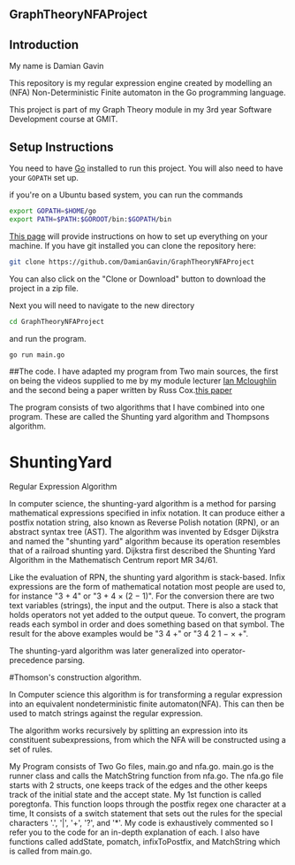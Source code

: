 ## GraphTheoryNFAProject

## Introduction

My name is Damian Gavin

This repository is my regular expression engine created by modelling an (NFA) Non-Deterministic Finite automaton in the
Go programming language.

This project is part of my Graph Theory module in my 3rd year Software Development course at GMIT.

## Setup Instructions

You need to have [Go](https://golang.org/dl/) installed to run this project. You will also need to have your `GOPATH` set up.

if you're on a Ubuntu based system, you can run the commands

```bash
export GOPATH=$HOME/go
export PATH=$PATH:$GOROOT/bin:$GOPATH/bin
```
[This page](https://github.com/golang/go/wiki/SettingGOPATH) will provide instructions on how to set up everything on your
machine.
If you have git installed you can clone the repository here:
```bash
git clone https://github.com/DamianGavin/GraphTheoryNFAProject
```
You can also click on the "Clone or Download" button to download the project in a zip file.

Next you will need to navigate to the new directory
```bash
cd GraphTheoryNFAProject
```
and run the program.
```bash
go run main.go
```

##The code.
I have adapted my program from Two main sources, the first on being the videos supplied to me by my module lecturer
 [Ian Mcloughlin](https://github.com/ianmcloughlin)
 and the second being a paper written by Russ Cox.[this paper](https://swtch.com/~rsc/regexp/regexp1.html)

 The program consists of two algorithms that I have combined into one program. These are called the Shunting yard algorithm
 and Thompsons algorithm.
 # ShuntingYard
 Regular Expression Algorithm

 In computer science, the shunting-yard algorithm is a method for parsing mathematical expressions specified in infix notation.
 It can produce either a postfix notation string, also known as Reverse Polish notation (RPN), or an abstract syntax tree (AST).
 The algorithm was invented by Edsger Dijkstra and named the "shunting yard" algorithm because its operation resembles that of
 a railroad shunting yard. Dijkstra first described the Shunting Yard Algorithm in the Mathematisch Centrum report MR 34/61.

 Like the evaluation of RPN, the shunting yard algorithm is stack-based. Infix expressions are the form of mathematical notation
 most people are used to, for instance "3 + 4" or "3 + 4 × (2 − 1)". For the conversion there are two text variables (strings),
 the input and the output. There is also a stack that holds operators not yet added to the output queue. To convert, the program
 reads each symbol in order and does something based on that symbol. The result for the above examples would be "3 4 +" or
 "3 4 2 1 − × +".

 The shunting-yard algorithm was later generalized into operator-precedence parsing.

 #Thomson's construction algorithm.

 In Computer science this algorithm is for transforming a regular expression into an equivalent nondeterministic finite automaton(NFA).
 This can then be used to match strings against the regular expression.

 The algorithm works recursively by splitting an expression into its constituent subexpressions, from which the NFA will be constructed
 using a set of rules.

 My Program consists of Two Go files, main.go and nfa.go. main.go is the runner class and calls the MatchString function from nfa.go.
 The nfa.go file starts with 2 structs, one keeps track of the edges and the other keeps track of the initial state and the accept state.
 My 1st function is called poregtonfa. This function loops through the postfix regex one character at a time, It consists of a switch statement
  that sets out the rules for the special characters '.', '|', '+', '?', and '*'. My code is exhaustively commented so I refer you to the code
  for an in-depth explanation of each.
  I also have functions called addState, pomatch, infixToPostfix, and MatchString which is called from main.go.
